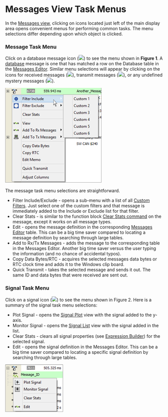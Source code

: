 # Messages View Task Menus

In the [Messages view](../), clicking on icons located just left of the main display area opens convenient menus for performing common tasks. The menu selections differ depending upon which object is clicked.

### Message Task Menu

Click on a database message icon (![](https://cdn.intrepidcs.net/support/VehicleSpy/assets/DBaseMsgIcon.gif)) to see the menu shown in **Figure 1**. A [database](../../../main-menu-setup/network-databases.md) message is one that has matched a row on the Database table in the [Messages Editor](../../message-editor/). Similar menu selections will appear by clicking on the icons for received messages (![](https://cdn.intrepidcs.net/support/VehicleSpy/assets/RxMsgIcon.gif)), transmit messages (![](https://cdn.intrepidcs.net/support/VehicleSpy/assets/TxMsgIcon.gif)), or any undefined mystery messages (![](https://cdn.intrepidcs.net/support/VehicleSpy/assets/MysteryMsgIcon.gif)).

![Figure 1: The message task menu is opened by clicking on message icons in Messages view.](../../../../.gitbook/assets/spysellmsg1.gif)

The message task menu selections are straightforward.

* Filter Include/Exclude - opens a sub-menu with a list of all [Custom Filters](../messages-view-filter-bar/messages-view-custom-filters.md). Just select one of the custom filters and that message is immediately added to the Include or Exclude list for that filter.
* Clear Stats - is similar to the function block [Clear Stats command](../../../main-menu-scripting-and-automation/function-blocks/function-blocks-types/script-type-function-block-commands/script-type-function-block-command-clear-stats.md) on the message, except it works on all message types.
* Edit - opens the message definition in the corresponding [Messages Editor](../../message-editor/) table. This can be a big time saver compared to locating a message definition by searching through large tables.
* Add to Rx/Tx Messages - adds the message to the corresponding table in the Messages Editor. Another big time saver versus the user typing the information (and no chance of accidental typos).
* Copy Data Bytes/RTC - acquires the selected messages data bytes or RTC clock time and adds it to the Windows clip board.
* Quick Transmit - takes the selected message and sends it out. The same ID and data bytes that were received are sent out.

### Signal Task Menu

Click on a signal icon (![](https://cdn.intrepidcs.net/support/VehicleSpy/assets/DefinedSignalIcon.gif)) to see the menu shown in Figure 2. Here is a summary of the signal task menu selections:

* Plot Signal - opens the [Signal Plot](../../../main-menu-measurement/signal-views/signal-plot.md) view with the signal added to the y-axis.
* Monitor Signal - opens the [Signal List](../../../main-menu-measurement/signal-views/signal-list.md) view with the signal added in the list.
* Clear Stats - clears all signal properties (see [Expression Builder](../../../../shared-features-in-vehicle-spy/shared-features-expression-builder.md)) for the selected signal.
* Edit - opens the signal definition in the Messages Editor. This can be a big time saver compared to locating a specific signal definition by searching through large tables.

![Figure 2: The signal task menu is opened by clicking on signal icons in Messages view.](../../../../.gitbook/assets/spysellmsg2.gif)
